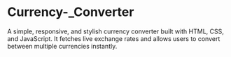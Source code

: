 # Currency-_Converter
A simple, responsive, and stylish currency converter built with HTML, CSS, and JavaScript. It fetches live exchange rates and allows users to convert between multiple currencies instantly.
